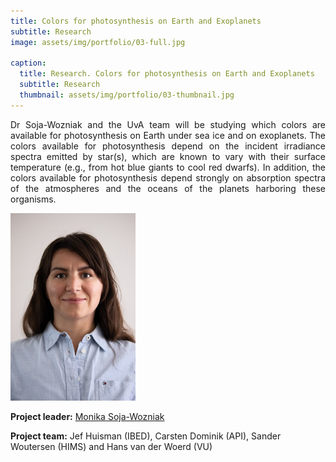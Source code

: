 ```yaml
---
title: Colors for photosynthesis on Earth and Exoplanets
subtitle: Research
image: assets/img/portfolio/03-full.jpg

caption:
  title: Research. Colors for photosynthesis on Earth and Exoplanets
  subtitle: Research
  thumbnail: assets/img/portfolio/03-thumbnail.jpg
---
```

<p style='text-align: justify;'>Dr Soja-Wozniak and the UvA team will be studying which colors are available for photosynthesis on Earth under sea ice and on exoplanets. The colors available for photosynthesis depend on the incident irradiance spectra emitted by star(s), which are known to vary with their surface temperature (e.g., from hot blue giants to cool red dwarfs). In addition, the colors available for photosynthesis depend strongly on absorption spectra of the atmospheres and the oceans of the planets harboring these organisms.</p>


<img src="/assets/img/portfolio/Mnika_Soja.jpg" alt="Monika Soja-Wozniak" width="200" >

**Project leader:** [Monika Soja-Wozniak](https://soja-wozniak.com/)

**Project team:** Jef Huisman (IBED), Carsten Dominik (API), Sander Woutersen (HIMS) and Hans van der Woerd (VU)
